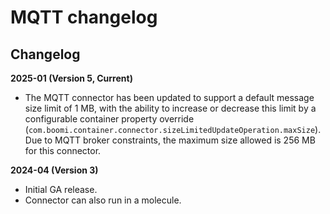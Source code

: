 # MQTT changelog

<head>
  <meta name="guidename" content="Integration"/>
  <meta name="context" content="GUID-d9d1d8bb-250d-4e31-a910-629c1668fc43"/>
</head>

## Changelog

**2025-01 (Version 5, Current)**

- The MQTT connector has been updated to support a default message size limit of 1 MB, with the ability to increase or decrease this limit by a configurable container property override (`com.boomi.container.connector.sizeLimitedUpdateOperation.maxSize`). Due to MQTT broker constraints, the maximum size allowed is 256 MB for this connector.

**2024-04 (Version 3)**

- Initial GA release.
- Connector can also run in a molecule.